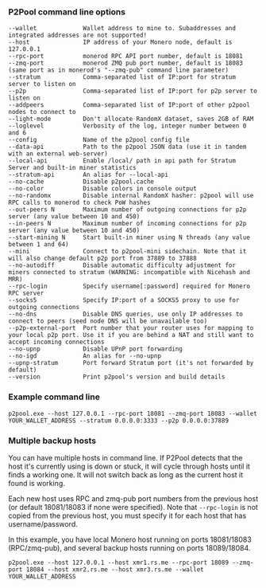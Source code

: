 ### P2Pool command line options

```
--wallet             Wallet address to mine to. Subaddresses and integrated addresses are not supported!
--host               IP address of your Monero node, default is 127.0.0.1
--rpc-port           monerod RPC API port number, default is 18081
--zmq-port           monerod ZMQ pub port number, default is 18083 (same port as in monerod's "--zmq-pub" command line parameter)
--stratum            Comma-separated list of IP:port for stratum server to listen on
--p2p                Comma-separated list of IP:port for p2p server to listen on
--addpeers           Comma-separated list of IP:port of other p2pool nodes to connect to
--light-mode         Don't allocate RandomX dataset, saves 2GB of RAM
--loglevel           Verbosity of the log, integer number between 0 and 6
--config             Name of the p2pool config file
--data-api           Path to the p2pool JSON data (use it in tandem with an external web-server)
--local-api          Enable /local/ path in api path for Stratum Server and built-in miner statistics
--stratum-api        An alias for --local-api
--no-cache           Disable p2pool.cache
--no-color           Disable colors in console output
--no-randomx         Disable internal RandomX hasher: p2pool will use RPC calls to monerod to check PoW hashes
--out-peers N        Maximum number of outgoing connections for p2p server (any value between 10 and 450)
--in-peers N         Maximum number of incoming connections for p2p server (any value between 10 and 450)
--start-mining N     Start built-in miner using N threads (any value between 1 and 64)
--mini               Connect to p2pool-mini sidechain. Note that it will also change default p2p port from 37889 to 37888
--no-autodiff        Disable automatic difficulty adjustment for miners connected to stratum (WARNING: incompatible with Nicehash and MRR)
--rpc-login          Specify username[:password] required for Monero RPC server
--socks5             Specify IP:port of a SOCKS5 proxy to use for outgoing connections
--no-dns             Disable DNS queries, use only IP addresses to connect to peers (seed node DNS will be unavailable too)
--p2p-external-port  Port number that your router uses for mapping to your local p2p port. Use it if you are behind a NAT and still want to accept incoming connections
--no-upnp            Disable UPnP port forwarding
--no-igd             An alias for --no-upnp
--upnp-stratum       Port forward Stratum port (it's not forwarded by default)
--version            Print p2pool's version and build details
```

### Example command line

```
p2pool.exe --host 127.0.0.1 --rpc-port 18081 --zmq-port 18083 --wallet YOUR_WALLET_ADDRESS --stratum 0.0.0.0:3333 --p2p 0.0.0.0:37889
```

### Multiple backup hosts

You can have multiple hosts in command line. If P2Pool detects that the host it's currently using is down or stuck, it will cycle through hosts until it finds a working one. It will not switch back as long as the current host it found is working.

Each new host uses RPC and zmq-pub port numbers from the previous host (or default 18081/18083 if none were specified). Note that `--rpc-login` is not copied from the previous host, you must specify it for each host that has username/password.

In this example, you have local Monero host running on ports 18081/18083 (RPC/zmq-pub), and several backup hosts running on ports 18089/18084.


```
p2pool.exe --host 127.0.0.1 --host xmr1.rs.me --rpc-port 18089 --zmq-port 18084 --host xmr2.rs.me --host xmr3.rs.me --wallet YOUR_WALLET_ADDRESS
```

